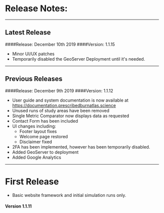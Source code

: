 
# Release Notes:

---
## Latest Release
####Release: December 10th 2019
####Version: 1.1.15
 -  Minor UI/UX patches
 - Temporarily disabled the GeoServer Deployment until it's needed.
---
## Previous Releases
####Release: December 9th 2019
####Version: 1.1.12

 - User guide and system documentation is now available at https://documentation.prescribedburnatlas.science
 - Unused runs of study areas have been removed
 - Single Metric Comparator now displays data as requested
 - Contact Form has been included
 - UI changes including:
    - Footer layout fixes
    - Welcome page restored
    - Disclaimer fixed
 - 2FA has been implemented, however has been temporarily disabled.
 - Added GeoServer to deployment
 - Added Google Analytics

---
# First Release
 - Basic website framework and initial simulation runs only.
#### Version 1.1.11
